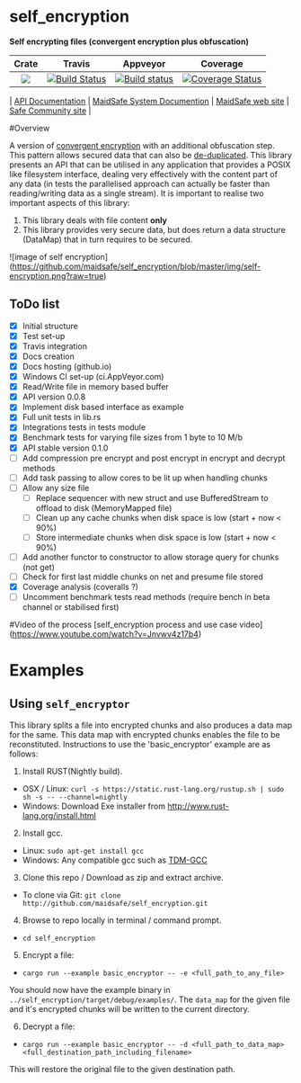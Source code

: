 # self_encryption

**Self encrypting files (convergent encryption plus obfuscation)**


|Crate|Travis|Appveyor|Coverage|
|:------:|:-------:|:-------:|:-------:|
|[![](http://meritbadge.herokuapp.com/self_encryption)](https://crates.io/crates/self_encryption)|[![Build Status](https://travis-ci.org/maidsafe/self_encryption.svg?branch=master)](https://travis-ci.org/maidsafe/self_encryption)|[![Build status](https://ci.appveyor.com/api/projects/status/qveqoe45n56atlk7?svg=true)](https://ci.appveyor.com/project/dirvine/self-encryption) | [![Coverage Status](https://coveralls.io/repos/maidsafe/self_encryption/badge.svg)](https://coveralls.io/r/maidsafe/self_encryption)|

| [API Documentation](http://maidsafe.github.io/self_encryption/self_encryption/) | [MaidSafe System Documention](http://systemdocs.maidsafe.net/) | [MaidSafe web site](http://www.maidsafe.net) | [Safe Community site](https://forum.safenetwork.io) |

#Overview

A version of [convergent encryption](http://en.wikipedia.org/wiki/Convergent_encryption) with an additional obfuscation step. This pattern allows secured data that can also be [de-duplicated](http://en.wikipedia.org/wiki/Data_deduplication). This library presents an API that can be utilised in any application that provides a POSIX like filesystem interface, dealing very effectively with the content part of any data (in tests the parallelised approach can actually be faster than reading/writing data as a single stream). It is important to realise two important aspects of this library:

1. This library deals with file content **only**
2. This library provides very secure data, but does return a data structure (DataMap) that in turn requires to be secured.

![image of self encryption] (https://github.com/maidsafe/self_encryption/blob/master/img/self-encryption.png?raw=true)

## ToDo list

- [x] Initial structure
- [x] Test set-up
- [x] Travis integration
- [x] Docs creation
- [x] Docs hosting (github.io)
- [x] Windows CI set-up (ci.AppVeyor.com)
- [x] Read/Write file in memory based buffer
- [x] API version 0.0.8
- [x] Implement disk based interface as example
- [x] Full unit tests in lib.rs
- [x] Integrations tests in tests module
- [x] Benchmark tests for varying file sizes from 1 byte to 10 M/b
- [x] API stable version 0.1.0
- [ ] Add compression pre encrypt and post encrypt in encrypt and decrypt methods
- [ ] Add task passing to allow cores to be lit up when handling chunks
- [ ] Allow any size file
    - [ ] Replace sequencer with new struct and use BufferedStream to offload to disk (MemoryMapped file)
    - [ ] Clean up any cache chunks when disk space is low (start + now < 90%)
    - [ ] Store intermediate chunks when disk space is low (start + now < 90%)
- [ ] Add another functor to constructor to allow storage query for chunks (not get)
- [ ] Check for first last middle chunks on net and presume file stored
- [x] Coverage analysis (coveralls ?)
- [ ] Uncomment benchmark tests read methods (require bench in beta channel or stabilised first)

#Video of the process 
[self_encryption process and use case video] (https://www.youtube.com/watch?v=Jnvwv4z17b4)

# Examples

## Using `self_encryptor`

This library splits a file into encrypted chunks and also produces a data map for the same. This data map with encrypted chunks enables the file to be reconstituted. Instructions to use the 'basic_encryptor' example are as follows: 

1. Install RUST(Nightly build).
 - OSX / Linux: `curl -s https://static.rust-lang.org/rustup.sh | sudo sh -s -- --channel=nightly`
 - Windows: Download Exe installer from http://www.rust-lang.org/install.html

2. Install gcc.
 - Linux: `sudo apt-get install gcc`
 - Windows: Any compatible gcc such as [TDM-GCC](http://tdm-gcc.tdragon.net/download)

3. Clone this repo / Download as zip and extract archive.
 - To clone via Git: `git clone http://github.com/maidsafe/self_encryption.git`

4. Browse to repo locally in terminal / command prompt.
 - `cd self_encryption`

5. Encrypt a file:
 - `cargo run --example basic_encryptor -- -e <full_path_to_any_file>`

  You should now have the example binary in `../self_encryption/target/debug/examples/`. The `data_map` for the given file and it's encrypted chunks will be written to the current directory.

6. Decrypt a file:
 - `cargo run --example basic_encryptor -- -d <full_path_to_data_map> <full_destination_path_including_filename>` 

  This will restore the original file to the given destination path.
